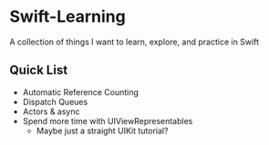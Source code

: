 # Swift-Learning
A collection of things I want to learn, explore, and practice in Swift

## Quick List
* Automatic Reference Counting
* Dispatch Queues
* Actors & async
* Spend more time with UIViewRepresentables
    * Maybe just a straight UIKit tutorial?
